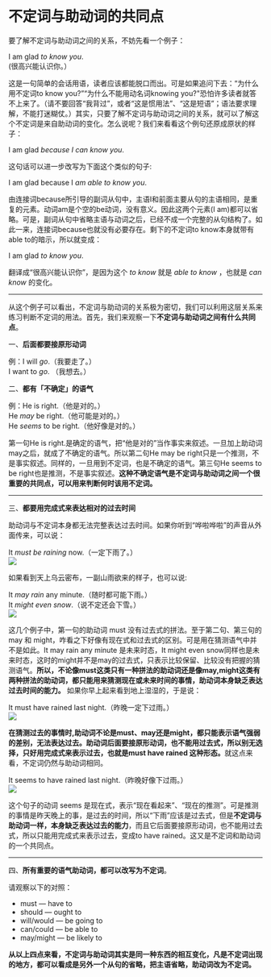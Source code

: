 # 不定词与助动词的共同点

要了解不定词与助动词之间的关系，不妨先看一个例子：
>  
I am glad <em>to know you</em>.  
(很高兴能认识你。）

这是一句简单的会话用语，读者应该都能脱口而出。可是如果追问下去：“为什么用不定词to know you?”“为什么不能用动名词knowing you?"恐怕许多读者就答不上来了。（请不要回答“我背过”，或者“这是惯用法”、“这是短语”；语法要求理解，不能打迷糊仗。）其实，只要了解不定词与助动词之间的关系，就可以了解这个不定词是来自助动词的变化。怎么说呢？我们来看看这个例句还原成原状的样子：

>  
I am glad <em>because I can know you</em>.  

这句话可以进一步改写为下面这个类似的句子:

>  
I am glad because I <em>am able to know you</em>.  

由连接词because所引导的副词从句中，主语I和前面主要从句的主语相同，是重复的元素。动词am是个空的be动词，没有意义。因此这两个元素(I am)都可以省略。可是，副词从句中省略主语与动词之后，已经不成一个完整的从句结构了。如此一来，连接词because也就没有必要存在。剩下的不定词to know本身就带有able to的暗示，所以就变成：

>  
I am glad <em>to know you</em>.  

翻译成“很高兴能认识你”，是因为这个 <em>to know</em> 就是 <em>able to know</em> ，也就是 <em>can know</em> 的变化。


---


从这个例子可以看出，不定词与助动词的关系极为密切，我们可以利用这层关系来练习判断不定词的用法。首先，我们来观察一下**不定词与助动词之间有什么共同点**。

一、**后面都要接原形动词**
>  
例：I will <em>go</em>.（我要走了。）  
I want to <em>go</em>. （我想去。）  

二、**都有「不确定」的语气**
>  
例：He is right.（他是对的。）  
He <em>may</em> be right.（他可能是对的。）  
He <em>seems</em> to be right.（他好像是对的。）

第一句He is right.是确定的语气，把“他是对的”当作事实来叙述。一旦加上助动词may之后，就成了不确定的语气。所以第二句He may be right只是一个推测，不是事实叙述。同样的，一旦用到不定词，也是不确定的语气。第三句He seems to be right也是推测，不是事实叙述。<b>这种**不确定语气**是**不定词与助动词之间**一个**很重要的共同点**，可以用来判断何时该用不定词。</b>


---


三、**都要用完成式来表达相对的过去时间**  

助动词与不定词本身都无法完整表达过去时间。如果你听到“哗啦哗啦”的声音从外面传来，可以说：
>  
It <em>must be raining</em> now.（一定下雨了。）  
![](http://ww1.sinaimg.cn/large/92c4e634gw1f184cobjdyj20aq04njr9.jpg)  

如果看到天上乌云密布，一副山雨欲来的样子，也可以说:
>  
It <em>may rain</em> any minute.（随时都可能下雨。）  
It <em>might even snow</em>.（说不定还会下雪。）  
![](http://ww1.sinaimg.cn/large/92c4e634gw1f184khrsrxj20ca05zjrd.jpg)

这几个例子中，第一句的助动词 must 没有过去式的拼法。至于第二句、第三句的 may 和 might，咋看之下好像有现在式和过去式的区别。可是用在猜测语气中并不是如此。It may rain any minute 是未来时态，It might even snow同样也是未来时态，这时的might并不是may的过去式，只表示比较保留、比较没有把握的猜测语气。<b>所以，不论像must这类只有一种拼法的助动词还是像may,might这类有两种拼法的助动词，都只能用来猜测现在或未来时间的事情，助动词本身缺乏表达过去时间的能力。</b>
如果你早上起来看到地上湿湿的，于是说：

>  
It must have rained last night.（昨晚一定下过雨。）  
![](http://ww3.sinaimg.cn/large/92c4e634gw1f184ug9pbdj20ax05hglk.jpg)  

<b>在猜测过去的事情时,助动词不论是must、may还是might，都只能表示语气强弱的差别，无法表达过去。助动词后面要接原形动词，也不能用过去式，所以别无选择，只好用完成式来表示过去，也就是must have rained 这种形态。</b>就这点来看，不定词仍然与助动词相同。

>  
It seems to have rained last night.（昨晚好像下过雨。）  
![](http://ww3.sinaimg.cn/large/92c4e634gw1f184uouz0fj20ac051jrb.jpg)  

这个句子的动词 seems 是现在式，表示“现在看起来”、“现在的推测”。可是推测的事情是昨天晚上的事，是过去的时间，所以“下雨”应该是过去式，但是<b>不定词与助动词一样，本身缺乏表达过去的能力</b>，而且它后面要接原形动词，也不能用过去式，所以只能用完成式来表示过去，变成to have rained。这又是不定词和助动词的一个共同点。

----

四、**所有重要的语气助动词，都可以改写为不定词**。

请观察以下的对照：

- must       —   have to  
- should     —   ought to  
- will/would —   be going to  
- can/could  —   be able to  
- may/might  —   be likely to  

<b>从以上四点来看，不定词与助动词其实是同一种东西的相互变化，凡是不定词出现的地方，都可以看成是另外一个从句的省略，把主语省略，助动词改为不定词。</b>

